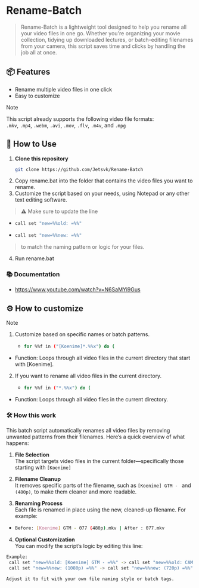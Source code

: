 # Rename-Batch
> Rename-Batch is a lightweight tool designed to help you rename all your video files in one go. Whether you're organizing your movie collection, tidying up downloaded lectures, or batch-editing filenames from your camera, this script saves time and clicks by handling the job all at once.


## 📦 Features

- Rename multiple video files in one click
- Easy to customize
  
> [!NOTE]
> This script already supports the following video file formats:  
> `.mkv`, `.mp4`, `.webm`, `.avi`, `.mov`, `.flv`, `.m4v`, and `.mpg`


## 🚀 How to Use

1. **Clone this repository**  
   ```bash
   git clone https://github.com/Jetsvk/Rename-Batch

2. Copy rename.bat into the folder that contains the video files you want to rename.
3. Customize the script based on your needs, using Notepad or any other text editing software.

> ⚠️ Make sure to update the line

 - ```bash
   call set "new=%%old: =%%"
 - ```bash
   call set "new=%%new: =%%"

> to match the naming pattern or logic for your files.
4. Run rename.bat

### 📚 Documentation
- https://www.youtube.com/watch?v=N6SaMYi9Gus

## ⚙️ How to customize
> [!NOTE]

1. Customize based on specific names or batch patterns.
   - ```bash
     for %%f in ("[Koenime]*.%%x") do (
- Function: Loops through all video files in the current directory that start with [Koenime].
  
2. If you want to rename all video files in the current directory.
   - ```bash
     for %%f in ("*.%%x") do (
- Function: Loops through all video files in the current directory.

### 🛠️ How this work
This batch script automatically renames all video files by removing unwanted patterns from their filenames. Here’s a quick overview of what happens:

1. **File Selection**  
   The script targets video files in the current folder—specifically those starting with `[Koenime]`

2. **Filename Cleanup**  
   It removes specific parts of the filename, such as `[Koenime] GTM - ` and `(480p)`, to make them cleaner and more readable.

3. **Renaming Process**  
   Each file is renamed in place using the new, cleaned-up filename. For example:
- ```bash
  Before: [Koenime] GTM - 077 (480p).mkv | After : 077.mkv
  
4. **Optional Customization**  
   You can modify the script’s logic by editing this line:
```bash
Example: 
 call set "new=%%old: [Koenime] GTM - =%%" -> call set "new=%%old: CAM - =%%"
 call set "new=%%new: (1080p) =%%" -> call set "new=%%new: (720p) =%%"

Adjust it to fit with your own file naming style or batch tags.
  
